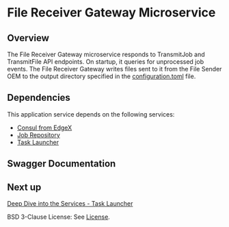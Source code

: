# File Receiver Gateway Microservice

## Overview
The File Receiver Gateway microservice responds to TransmitJob and TransmitFile API endpoints. On startup, it queries for unprocessed job events. The File Receiver Gateway writes files sent to it from the File Sender OEM to the output directory specified in the [configuration.toml](https://github.com/intel/AiCSD/blob/main/ms-file-receiver-gateway/res/configuration.toml) file.

## Dependencies
This application service depends on the following services:

- [Consul from EdgeX](https://docs.edgexfoundry.org/2.3/security/Ch-Secure-Consul/)
- [Job Repository](./ms-job-repository.md)
- [Task Launcher](./as-task-launcher.md)

## Swagger Documentation

<swagger-ui src="./api-definitions/ms-file-receiver-gateway.yaml"/>

## Next up

[Deep Dive into the Services - Task Launcher](./as-task-launcher.md)

BSD 3-Clause License: See [License](../LICENSE.md).
